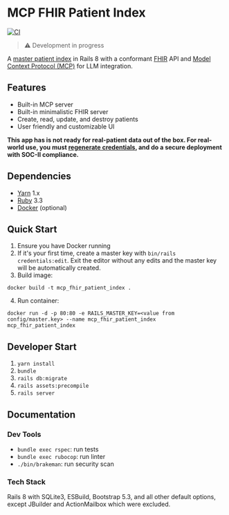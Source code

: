 # MCP FHIR Patient Index

[![CI](https://github.com/Shaumik-Ashraf/mcp-fhir-patient-index/actions/workflows/ci.yml/badge.svg)](https://github.com/Shaumik-Ashraf/mcp-fhir-patient-index/actions/workflows/ci.yml)

> ⚠️  Development in progress

A [master patient index](https://en.wikipedia.org/wiki/Enterprise_master_patient_index)
in Rails 8 with a conformant [FHIR](https://www.hl7.org/fhir/summary.html)
API and [Model Context Protocol (MCP)](https://modelcontextprotocol.io/about) for LLM
integration.

## Features

- Built-in MCP server
- Built-in minimalistic FHIR server
- Create, read, update, and destroy patients
- User friendly and customizable UI

**This app has is not ready for real-patient data out of the box. For real-world use,
you must [regenerate credentials](https://guides.rubyonrails.org/security.html#custom-credentials),
and do a secure deployment with SOC-II compliance.** 

## Dependencies

- [Yarn](https://classic.yarnpkg.com/en/docs) 1.x
- [Ruby](https://www.ruby-lang.org/en/) 3.3
- [Docker](https://www.docker.com/) (optional)

## Quick Start

1. Ensure you have Docker running
2. If it's your first time, create a master key with `bin/rails credentials:edit`. Exit the editor
without any edits and the master key will be automatically created.
3. Build image:

```
docker build -t mcp_fhir_patient_index .
```

4. Run container:

```
docker run -d -p 80:80 -e RAILS_MASTER_KEY=<value from config/master.key> --name mcp_fhir_patient_index mcp_fhir_patient_index
```

## Developer Start

1. `yarn install`
2. `bundle`
3. `rails db:migrate`
4. `rails assets:precompile`
5. `rails server`

## Documentation

### Dev Tools

- `bundle exec rspec`: run tests
- `bundle exec rubocop`: run linter
- `./bin/brakeman`: run security scan

### Tech Stack

Rails 8 with SQLite3, ESBuild, Bootstrap 5.3, and all other default options,
except JBuilder and ActionMailbox which were excluded.
